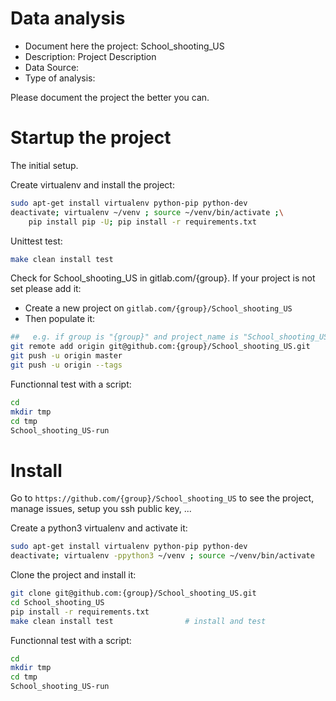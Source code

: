 # Data analysis
- Document here the project: School_shooting_US
- Description: Project Description
- Data Source:
- Type of analysis:

Please document the project the better you can.

# Startup the project

The initial setup.

Create virtualenv and install the project:
```bash
sudo apt-get install virtualenv python-pip python-dev
deactivate; virtualenv ~/venv ; source ~/venv/bin/activate ;\
    pip install pip -U; pip install -r requirements.txt
```

Unittest test:
```bash
make clean install test
```

Check for School_shooting_US in gitlab.com/{group}.
If your project is not set please add it:

- Create a new project on `gitlab.com/{group}/School_shooting_US`
- Then populate it:

```bash
##   e.g. if group is "{group}" and project_name is "School_shooting_US"
git remote add origin git@github.com:{group}/School_shooting_US.git
git push -u origin master
git push -u origin --tags
```

Functionnal test with a script:

```bash
cd
mkdir tmp
cd tmp
School_shooting_US-run
```

# Install

Go to `https://github.com/{group}/School_shooting_US` to see the project, manage issues,
setup you ssh public key, ...

Create a python3 virtualenv and activate it:

```bash
sudo apt-get install virtualenv python-pip python-dev
deactivate; virtualenv -ppython3 ~/venv ; source ~/venv/bin/activate
```

Clone the project and install it:

```bash
git clone git@github.com:{group}/School_shooting_US.git
cd School_shooting_US
pip install -r requirements.txt
make clean install test                # install and test
```
Functionnal test with a script:

```bash
cd
mkdir tmp
cd tmp
School_shooting_US-run
```
